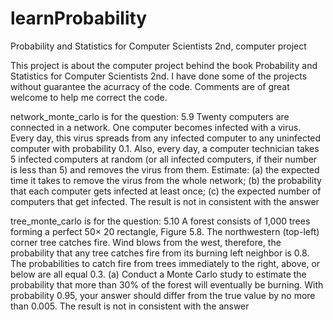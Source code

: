 # learnProbability
Probability and Statistics for Computer Scientists 2nd, computer project

This project is about the computer project behind the book Probability and Statistics for Computer Scientists 2nd. I have done some of the projects without guarantee the acurracy of the code. Comments are of great welcome to help me correct the code. 

network_monte_carlo is for the question:
5.9 Twenty computers are connected in a network. One computer becomes infected with a virus. Every day, this virus spreads from any infected computer to
any uninfected computer with probability 0.1. Also, every day, a computer technician takes
5 infected computers at random (or all infected computers, if their number is less than 5)
and removes the virus from them. Estimate:
(a) the expected time it takes to remove the virus from the whole network;
(b) the probability that each computer gets infected at least once;
(c) the expected number of computers that get infected.
The result is not in consistent with the answer

tree_monte_carlo is for the question:
5.10 A forest consists of 1,000 trees forming a perfect 50× 20 rectangle,
Figure 5.8. The northwestern (top-left) corner tree catches fire. Wind blows from the west,
therefore, the probability that any tree catches fire from its burning left neighbor is 0.8.
The probabilities to catch fire from trees immediately to the right, above, or below are all
equal 0.3.
(a) Conduct a Monte Carlo study to estimate the probability that more than 30% of the
forest will eventually be burning. With probability 0.95, your answer should differ
from the true value by no more than 0.005.
The result is not in consistent with the answer
